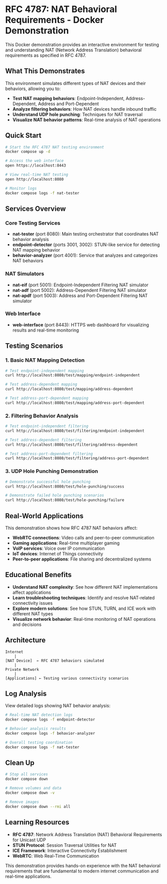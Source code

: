 # RFC 4787: NAT Behavioral Requirements - Docker Demonstration

This Docker demonstration provides an interactive environment for testing and understanding NAT (Network Address Translation) behavioral requirements as specified in RFC 4787.

## What This Demonstrates

This environment simulates different types of NAT devices and their behaviors, allowing you to:

- **Test NAT mapping behaviors**: Endpoint-Independent, Address-Dependent, Address and Port-Dependent
- **Analyze filtering behaviors**: How NAT devices handle inbound traffic
- **Understand UDP hole punching**: Techniques for NAT traversal
- **Visualize NAT behavior patterns**: Real-time analysis of NAT operations

## Quick Start

```bash
# Start the RFC 4787 NAT testing environment
docker compose up -d

# Access the web interface
open https://localhost:8443

# View real-time NAT testing
open http://localhost:8080

# Monitor logs
docker compose logs -f nat-tester
```

## Services Overview

### Core Testing Services

- **nat-tester** (port 8080): Main testing orchestrator that coordinates NAT behavior analysis
- **endpoint-detector** (ports 3001, 3002): STUN-like service for detecting NAT mapping behavior
- **behavior-analyzer** (port 4001): Service that analyzes and categorizes NAT behaviors

### NAT Simulators

- **nat-eif** (port 5001): Endpoint-Independent Filtering NAT simulator
- **nat-adf** (port 5002): Address-Dependent Filtering NAT simulator  
- **nat-apdf** (port 5003): Address and Port-Dependent Filtering NAT simulator

### Web Interface

- **web-interface** (port 8443): HTTPS web dashboard for visualizing results and real-time monitoring

## Testing Scenarios

### 1. Basic NAT Mapping Detection

```bash
# Test endpoint-independent mapping
curl http://localhost:8080/test/mapping/endpoint-independent

# Test address-dependent mapping
curl http://localhost:8080/test/mapping/address-dependent

# Test address-port-dependent mapping
curl http://localhost:8080/test/mapping/address-port-dependent
```

### 2. Filtering Behavior Analysis

```bash
# Test endpoint-independent filtering
curl http://localhost:8080/test/filtering/endpoint-independent

# Test address-dependent filtering
curl http://localhost:8080/test/filtering/address-dependent

# Test address-port-dependent filtering
curl http://localhost:8080/test/filtering/address-port-dependent
```

### 3. UDP Hole Punching Demonstration

```bash
# Demonstrate successful hole punching
curl http://localhost:8080/test/hole-punching/success

# Demonstrate failed hole punching scenarios
curl http://localhost:8080/test/hole-punching/failure
```

## Real-World Applications

This demonstration shows how RFC 4787 NAT behaviors affect:

- **WebRTC connections**: Video calls and peer-to-peer communication
- **Gaming applications**: Real-time multiplayer gaming
- **VoIP services**: Voice over IP communication
- **IoT devices**: Internet of Things connectivity
- **Peer-to-peer applications**: File sharing and decentralized systems

## Educational Benefits

- **Understand NAT complexity**: See how different NAT implementations affect applications
- **Learn troubleshooting techniques**: Identify and resolve NAT-related connectivity issues
- **Explore modern solutions**: See how STUN, TURN, and ICE work with different NAT types
- **Visualize network behavior**: Real-time monitoring of NAT operations and decisions

## Architecture

```
Internet
    |
[NAT Device]  ← RFC 4787 behaviors simulated
    |
Private Network
    |
[Applications] ← Testing various connectivity scenarios
```

## Log Analysis

View detailed logs showing NAT behavior analysis:

```bash
# Real-time NAT detection logs
docker compose logs -f endpoint-detector

# Behavior analysis results
docker compose logs -f behavior-analyzer

# Overall testing coordination
docker compose logs -f nat-tester
```

## Clean Up

```bash
# Stop all services
docker compose down

# Remove volumes and data
docker compose down -v

# Remove images
docker compose down --rmi all
```

## Learning Resources

- **RFC 4787**: Network Address Translation (NAT) Behavioral Requirements for Unicast UDP
- **STUN Protocol**: Session Traversal Utilities for NAT
- **ICE Framework**: Interactive Connectivity Establishment
- **WebRTC**: Web Real-Time Communication

This demonstration provides hands-on experience with the NAT behavioral requirements that are fundamental to modern internet communication and real-time applications.